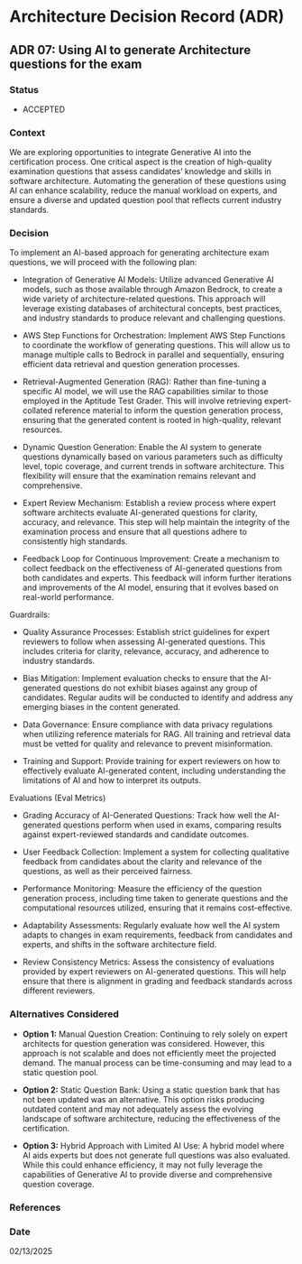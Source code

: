 # Architecture Decision Record (ADR)

## ADR 07: Using AI to generate Architecture questions for the exam

### Status
- ACCEPTED

### Context
We are exploring opportunities to integrate Generative AI into the certification process. One critical aspect is the creation 
of high-quality examination questions that assess candidates’ knowledge and skills in software architecture. Automating 
the generation of these questions using AI can enhance scalability, reduce the manual workload on experts, and ensure a 
diverse and updated question pool that reflects current industry standards.

### Decision
To implement an AI-based approach for generating architecture exam questions, we will proceed with the following plan:

- Integration of Generative AI Models:
Utilize advanced Generative AI models, such as those available through Amazon Bedrock, to create a wide variety of 
architecture-related questions. This approach will leverage existing databases of architectural concepts, best practices, 
and industry standards to produce relevant and challenging questions.

- AWS Step Functions for Orchestration:
Implement AWS Step Functions to coordinate the workflow of generating questions. This will allow us to manage multiple 
calls to Bedrock in parallel and sequentially, ensuring efficient data retrieval and question generation processes.
  
- Retrieval-Augmented Generation (RAG):
Rather than fine-tuning a specific AI model, we will use the RAG capabilities similar to those employed in the Aptitude Test Grader.
This will involve retrieving expert-collated reference material to inform the question generation process, ensuring that the
generated content is rooted in high-quality, relevant resources.

- Dynamic Question Generation:
Enable the AI system to generate questions dynamically based on various parameters such as difficulty level, topic 
coverage, and current trends in software architecture. This flexibility will ensure that the examination remains relevant 
and comprehensive.

- Expert Review Mechanism:
Establish a review process where expert software architects evaluate AI-generated questions for clarity, accuracy, and 
relevance. This step will help maintain the integrity of the examination process and ensure that all questions adhere to 
consistently high standards.

- Feedback Loop for Continuous Improvement:
Create a mechanism to collect feedback on the effectiveness of AI-generated questions from both candidates and experts. 
This feedback will inform further iterations and improvements of the AI model, ensuring that it evolves based on real-world 
performance.

Guardrails:

- Quality Assurance Processes:
Establish strict guidelines for expert reviewers to follow when assessing AI-generated questions. This includes criteria for clarity, relevance, accuracy, and adherence to industry standards.

- Bias Mitigation:
Implement evaluation checks to ensure that the AI-generated questions do not exhibit biases against any group of candidates. Regular audits will be conducted to identify and address any emerging biases in the content generated.

- Data Governance:
Ensure compliance with data privacy regulations when utilizing reference materials for RAG. All training and retrieval data must be vetted for quality and relevance to prevent misinformation.

- Training and Support:
Provide training for expert reviewers on how to effectively evaluate AI-generated content, including understanding the limitations of AI and how to interpret its outputs.

Evaluations (Eval Metrics)

- Grading Accuracy of AI-Generated Questions:
Track how well the AI-generated questions perform when used in exams, comparing results against expert-reviewed standards and candidate outcomes.

- User Feedback Collection:
Implement a system for collecting qualitative feedback from candidates about the clarity and relevance of the questions, as well as their perceived fairness.

- Performance Monitoring:
Measure the efficiency of the question generation process, including time taken to generate questions and the computational resources utilized, ensuring that it remains cost-effective.

- Adaptability Assessments:
Regularly evaluate how well the AI system adapts to changes in exam requirements, feedback from candidates and experts, and shifts in the software architecture field.

- Review Consistency Metrics:
Assess the consistency of evaluations provided by expert reviewers on AI-generated questions. This will help ensure that there is alignment in grading and feedback standards across different reviewers.

### Alternatives Considered
- **Option 1:** Manual Question Creation:
Continuing to rely solely on expert architects for question generation was considered. However, this approach is not 
scalable and does not efficiently meet the projected demand. The manual process can be time-consuming and may lead to a 
static question pool.

- **Option 2:** Static Question Bank:
Using a static question bank that has not been updated was an alternative. This option risks producing outdated content 
and may not adequately assess the evolving landscape of software architecture, reducing the effectiveness of the certification.

- **Option 3:** Hybrid Approach with Limited AI Use:
A hybrid model where AI aids experts but does not generate full questions was also evaluated. While this could enhance 
efficiency, it may not fully leverage the capabilities of Generative AI to provide diverse and comprehensive question 
coverage.

### References

### Date
02/13/2025
